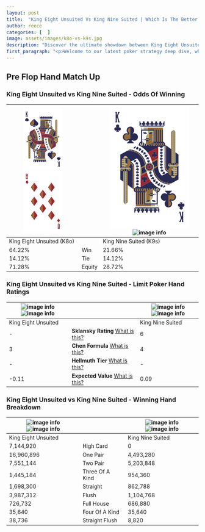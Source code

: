 ```yaml
---
layout: post
title:  "King Eight Unsuited Vs King Nine Suited | Which Is The Better Hand In Poker? A Complete Guide"
author: reece
categories: [  ]
image: assets/images/k8o-vs-k9s.jpg
description: "Discover the ultimate showdown between King Eight Unsuited and King Nine Suited in poker! Uncover the odds, strategies, and scenarios where one hand triumphs over the other. Get ready to up your poker game with this thrilling analysis."
first_paragraph: "<p>Welcome to our latest poker strategy deep dive, where we're pitting two distinct hands against each other in a high-stakes showdown: King Eight Unsuited vs King Nine Suited.</p><p>In the dynamic world of poker, every decision counts, and knowing which hand holds the upper hand is key to your success at the table.</p><p>In this article, we'll dissect these two hands, explore the scenarios where one dominates the other, and equip you with the knowledge to make strategic choices that can tip the odds in your favor.</p><p>Get ready to unravel the intriguing dynamics of these poker hands and elevate your game to new heights.</p>"
---
```




[comment]: # (sp0)

## Pre Flop Hand Match Up

<div class="table hand-ratings" markdown="1"> 



### King Eight Unsuited vs King Nine Suited - Odds Of Winning


    
| ![image info](assets/images/hand1/K.png) ![image info](assets/images/hand1/8o.png) |  | ![image info](assets/images/hand2/K.png) ![image info](assets/images/hand2/9s.png) |
| -------- | -------- | -------- |
| King Eight Unsuited (K8o) |  | King Nine Suited (K9s) |
| 64.22% | Win | 21.66% |
| 14.12% | Tie | 14.12% |
| 71.28% | Equity | 28.72% |




[comment]: # (sp1)



### King Eight Unsuited vs King Nine Suited - Limit Poker Hand Ratings


    
| ![image info](https://www.riverpairs.com/assets/images/hand1/K.png) ![image info](https://www.riverpairs.com/assets/images/hand1/8o.png) |  | ![image info](https://www.riverpairs.com/assets/images/hand2/K.png) ![image info](https://www.riverpairs.com/assets/images/hand2/9s.png) |
| -------- | -------- | -------- |
| King Eight Unsuited |  | King Nine Suited |
| - | **Sklansky Rating** [What is this?](/sklansky-rating-explained) | 6 |
| 3 | **Chen Formula** [What is this?](/chen-formula-explained) | 4 |
| - | **Hellmuth Tier** [What is this?](/Hellmuth-tier-explained) | - |
| -0.11 | **Expected Value** [What is this?](/expected-value-explained) | 0.09 |




[comment]: # (sp2)



### King Eight Unsuited vs King Nine Suited - Winning Hand Breakdown


    
| ![image info](https://www.riverpairs.com/assets/images/hand1/K.png) ![image info](https://www.riverpairs.com/assets/images/hand1/8o.png) |  | ![image info](https://www.riverpairs.com/assets/images/hand2/K.png) ![image info](https://www.riverpairs.com/assets/images/hand2/9s.png) |
| -------- | -------- | -------- |
| King Eight Unsuited |  | King Nine Suited |
| 7,144,920 | High Card | 0 |
| 16,960,896 | One Pair | 4,493,280 |
| 7,551,144 | Two Pair | 5,203,848 |
| 1,445,184 | Three Of A Kind | 954,360 |
| 1,698,300 | Straight | 862,788 |
| 3,987,312 | Flush | 1,104,768 |
| 726,732 | Full House | 686,880 |
| 35,640 | Four Of A Kind | 35,640 |
| 38,736 | Straight Flush | 8,820 |




[comment]: # (sp3)



</div>

[comment]: # (sp4)



[comment]: # (sp5)

